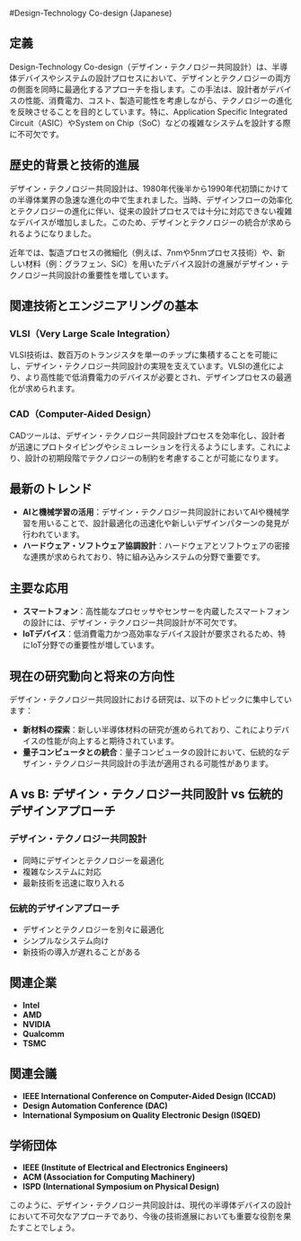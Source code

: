 #Design-Technology Co-design (Japanese)

## 定義
Design-Technology Co-design（デザイン・テクノロジー共同設計）は、半導体デバイスやシステムの設計プロセスにおいて、デザインとテクノロジーの両方の側面を同時に最適化するアプローチを指します。この手法は、設計者がデバイスの性能、消費電力、コスト、製造可能性を考慮しながら、テクノロジーの進化を反映させることを目的としています。特に、Application Specific Integrated Circuit（ASIC）やSystem on Chip（SoC）などの複雑なシステムを設計する際に不可欠です。

## 歴史的背景と技術的進展
デザイン・テクノロジー共同設計は、1980年代後半から1990年代初頭にかけての半導体業界の急速な進化の中で生まれました。当時、デザインフローの効率化とテクノロジーの進化に伴い、従来の設計プロセスでは十分に対応できない複雑なデバイスが増加しました。このため、デザインとテクノロジーの統合が求められるようになりました。

近年では、製造プロセスの微細化（例えば、7nmや5nmプロセス技術）や、新しい材料（例：グラフェン、SiC）を用いたデバイス設計の進展がデザイン・テクノロジー共同設計の重要性を増しています。

## 関連技術とエンジニアリングの基本
### VLSI（Very Large Scale Integration）
VLSI技術は、数百万のトランジスタを単一のチップに集積することを可能にし、デザイン・テクノロジー共同設計の実現を支えています。VLSIの進化により、より高性能で低消費電力のデバイスが必要とされ、デザインプロセスの最適化が求められます。

### CAD（Computer-Aided Design）
CADツールは、デザイン・テクノロジー共同設計プロセスを効率化し、設計者が迅速にプロトタイピングやシミュレーションを行えるようにします。これにより、設計の初期段階でテクノロジーの制約を考慮することが可能になります。

## 最新のトレンド
- **AIと機械学習の活用**：デザイン・テクノロジー共同設計においてAIや機械学習を用いることで、設計最適化の迅速化や新しいデザインパターンの発見が行われています。
- **ハードウェア・ソフトウェア協調設計**：ハードウェアとソフトウェアの密接な連携が求められており、特に組み込みシステムの分野で重要です。

## 主要な応用
- **スマートフォン**：高性能なプロセッサやセンサーを内蔵したスマートフォンの設計には、デザイン・テクノロジー共同設計が不可欠です。
- **IoTデバイス**：低消費電力かつ高効率なデバイス設計が要求されるため、特にIoT分野での重要性が増しています。

## 現在の研究動向と将来の方向性
デザイン・テクノロジー共同設計における研究は、以下のトピックに集中しています：
- **新材料の探索**：新しい半導体材料の研究が進められており、これによりデバイスの性能が向上すると期待されています。
- **量子コンピュータとの統合**：量子コンピュータの設計において、伝統的なデザイン・テクノロジー共同設計の手法が適用される可能性があります。

## A vs B: デザイン・テクノロジー共同設計 vs 伝統的デザインアプローチ
### デザイン・テクノロジー共同設計
- 同時にデザインとテクノロジーを最適化
- 複雑なシステムに対応
- 最新技術を迅速に取り入れる

### 伝統的デザインアプローチ
- デザインとテクノロジーを別々に最適化
- シンプルなシステム向け
- 新技術の導入が遅れることがある

## 関連企業
- **Intel**
- **AMD**
- **NVIDIA**
- **Qualcomm**
- **TSMC**

## 関連会議
- **IEEE International Conference on Computer-Aided Design (ICCAD)**
- **Design Automation Conference (DAC)**
- **International Symposium on Quality Electronic Design (ISQED)**

## 学術団体
- **IEEE (Institute of Electrical and Electronics Engineers)**
- **ACM (Association for Computing Machinery)**
- **ISPD (International Symposium on Physical Design)**

このように、デザイン・テクノロジー共同設計は、現代の半導体デバイスの設計において不可欠なアプローチであり、今後の技術進展においても重要な役割を果たすことでしょう。